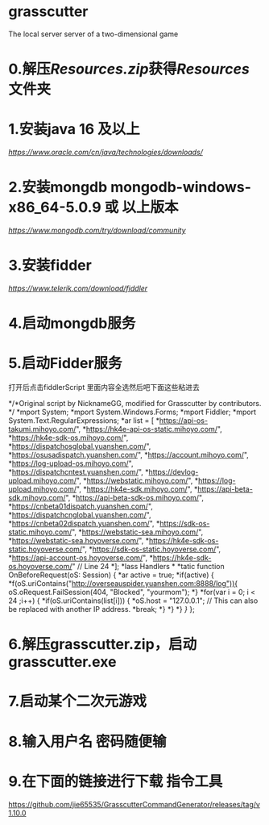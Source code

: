 # grasscutter
The local server server of a two-dimensional game
# 0.解压*Resources.zip*获得*Resources*文件夹
# 1.安装java 16 及以上
*https://www.oracle.com/cn/java/technologies/downloads/*
# 2.安装mongdb mongodb-windows-x86_64-5.0.9  或 以上版本
*https://www.mongodb.com/try/download/community*
# 3.安装fidder
*https://www.telerik.com/download/fiddler*
# 4.启动mongdb服务
# 5.启动Fidder服务
打开后点击fiddlerScript
里面内容全选然后吧下面这些粘进去

*/*Original script by NicknameGG, modified for Grasscutter by contributors. */
*mport System;
*mport System.Windows.Forms;
*mport Fiddler;
*mport System.Text.RegularExpressions;
*ar list = [
    *https://api-os-takumi.mihoyo.com/",
    *https://hk4e-api-os-static.mihoyo.com/",
    *https://hk4e-sdk-os.mihoyo.com/",
    *https://dispatchosglobal.yuanshen.com/",
    *https://osusadispatch.yuanshen.com/",
    *https://account.mihoyo.com/",
    *https://log-upload-os.mihoyo.com/",
    *https://dispatchcntest.yuanshen.com/",
    *https://devlog-upload.mihoyo.com/",
    *https://webstatic.mihoyo.com/",
    *https://log-upload.mihoyo.com/",
    *https://hk4e-sdk.mihoyo.com/",
    *https://api-beta-sdk.mihoyo.com/",
    *https://api-beta-sdk-os.mihoyo.com/",
    *https://cnbeta01dispatch.yuanshen.com/",
    *https://dispatchcnglobal.yuanshen.com/",
    *https://cnbeta02dispatch.yuanshen.com/",
    *https://sdk-os-static.mihoyo.com/",
    *https://webstatic-sea.mihoyo.com/",
    *https://webstatic-sea.hoyoverse.com/",
    *https://hk4e-sdk-os-static.hoyoverse.com/",
    *https://sdk-os-static.hoyoverse.com/",
    *https://api-account-os.hoyoverse.com/",
    *https://hk4e-sdk-os.hoyoverse.com/" // Line 24
   *];
*lass Handlers
*
    *tatic function OnBeforeRequest(oS: Session) {
        *ar active = true;
       *if(active) {
            *f(oS.uriContains("http://overseauspider.yuanshen.com:8888/log")){
                oS.oRequest.FailSession(404, "Blocked", "yourmom");
           *}
           *for(var i = 0; i < 24 ;i++) {
               *if(oS.uriContains(list[i])) {
                   *oS.host = "127.0.0.1"; // This can also be replaced with another IP address.
                   *break;
               *}
          *}
       *}
   *}*
};

# 6.解压grasscutter.zip，启动grasscutter.exe
# 7.启动某个二次元游戏
# 8.输入用户名 密码随便输
# 9.在下面的链接进行下载 指令工具
https://github.com/jie65535/GrasscutterCommandGenerator/releases/tag/v1.10.0
